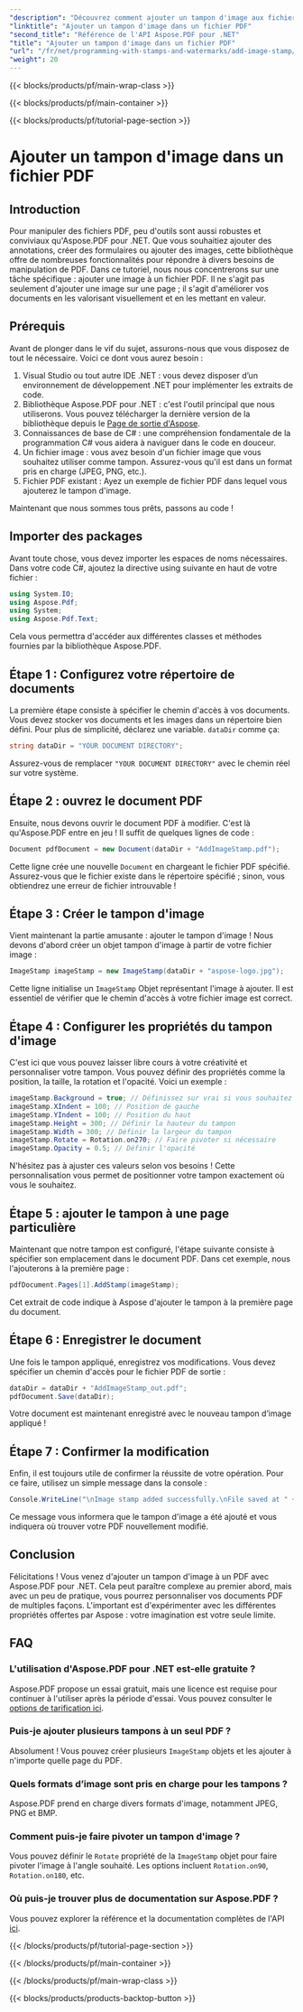 ```yaml
---
"description": "Découvrez comment ajouter un tampon d'image aux fichiers PDF à l'aide d'Aspose.PDF pour .NET avec des instructions étape par étape et un exemple de code."
"linktitle": "Ajouter un tampon d'image dans un fichier PDF"
"second_title": "Référence de l'API Aspose.PDF pour .NET"
"title": "Ajouter un tampon d'image dans un fichier PDF"
"url": "/fr/net/programming-with-stamps-and-watermarks/add-image-stamp/"
"weight": 20
---
```


{{< blocks/products/pf/main-wrap-class >}}

{{< blocks/products/pf/main-container >}}

{{< blocks/products/pf/tutorial-page-section >}}

# Ajouter un tampon d'image dans un fichier PDF

## Introduction

Pour manipuler des fichiers PDF, peu d'outils sont aussi robustes et conviviaux qu'Aspose.PDF pour .NET. Que vous souhaitiez ajouter des annotations, créer des formulaires ou ajouter des images, cette bibliothèque offre de nombreuses fonctionnalités pour répondre à divers besoins de manipulation de PDF. Dans ce tutoriel, nous nous concentrerons sur une tâche spécifique : ajouter une image à un fichier PDF. Il ne s'agit pas seulement d'ajouter une image sur une page ; il s'agit d'améliorer vos documents en les valorisant visuellement et en les mettant en valeur.

## Prérequis

Avant de plonger dans le vif du sujet, assurons-nous que vous disposez de tout le nécessaire. Voici ce dont vous aurez besoin :

1. Visual Studio ou tout autre IDE .NET : vous devez disposer d’un environnement de développement .NET pour implémenter les extraits de code.
2. Bibliothèque Aspose.PDF pour .NET : c'est l'outil principal que nous utiliserons. Vous pouvez télécharger la dernière version de la bibliothèque depuis le [Page de sortie d'Aspose](https://releases.aspose.com/pdf/net/).
3. Connaissances de base de C# : une compréhension fondamentale de la programmation C# vous aidera à naviguer dans le code en douceur.
4. Un fichier image : vous avez besoin d'un fichier image que vous souhaitez utiliser comme tampon. Assurez-vous qu'il est dans un format pris en charge (JPEG, PNG, etc.).
5. Fichier PDF existant : Ayez un exemple de fichier PDF dans lequel vous ajouterez le tampon d'image.

Maintenant que nous sommes tous prêts, passons au code !

## Importer des packages

Avant toute chose, vous devez importer les espaces de noms nécessaires. Dans votre code C#, ajoutez la directive using suivante en haut de votre fichier :

```csharp
using System.IO;
using Aspose.Pdf;
using System;
using Aspose.Pdf.Text;
```

Cela vous permettra d'accéder aux différentes classes et méthodes fournies par la bibliothèque Aspose.PDF.

## Étape 1 : Configurez votre répertoire de documents

La première étape consiste à spécifier le chemin d'accès à vos documents. Vous devez stocker vos documents et les images dans un répertoire bien défini. Pour plus de simplicité, déclarez une variable. `dataDir` comme ça:

```csharp
string dataDir = "YOUR DOCUMENT DIRECTORY";
```

Assurez-vous de remplacer `"YOUR DOCUMENT DIRECTORY"` avec le chemin réel sur votre système.

## Étape 2 : ouvrez le document PDF

Ensuite, nous devons ouvrir le document PDF à modifier. C'est là qu'Aspose.PDF entre en jeu ! Il suffit de quelques lignes de code :

```csharp
Document pdfDocument = new Document(dataDir + "AddImageStamp.pdf");
```

Cette ligne crée une nouvelle `Document` en chargeant le fichier PDF spécifié. Assurez-vous que le fichier existe dans le répertoire spécifié ; sinon, vous obtiendrez une erreur de fichier introuvable !

## Étape 3 : Créer le tampon d'image

Vient maintenant la partie amusante : ajouter le tampon d'image ! Nous devons d'abord créer un objet tampon d'image à partir de votre fichier image :

```csharp
ImageStamp imageStamp = new ImageStamp(dataDir + "aspose-logo.jpg");
```

Cette ligne initialise un `ImageStamp` Objet représentant l'image à ajouter. Il est essentiel de vérifier que le chemin d'accès à votre fichier image est correct.

## Étape 4 : Configurer les propriétés du tampon d'image

C'est ici que vous pouvez laisser libre cours à votre créativité et personnaliser votre tampon. Vous pouvez définir des propriétés comme la position, la taille, la rotation et l'opacité. Voici un exemple :

```csharp
imageStamp.Background = true; // Définissez sur vrai si vous souhaitez que le tampon soit en arrière-plan
imageStamp.XIndent = 100; // Position de gauche
imageStamp.YIndent = 100; // Position du haut
imageStamp.Height = 300; // Définir la hauteur du tampon
imageStamp.Width = 300; // Définir la largeur du tampon
imageStamp.Rotate = Rotation.on270; // Faire pivoter si nécessaire
imageStamp.Opacity = 0.5; // Définir l'opacité
```

N'hésitez pas à ajuster ces valeurs selon vos besoins ! Cette personnalisation vous permet de positionner votre tampon exactement où vous le souhaitez.

## Étape 5 : ajouter le tampon à une page particulière

Maintenant que notre tampon est configuré, l'étape suivante consiste à spécifier son emplacement dans le document PDF. Dans cet exemple, nous l'ajouterons à la première page :

```csharp
pdfDocument.Pages[1].AddStamp(imageStamp);
```

Cet extrait de code indique à Aspose d'ajouter le tampon à la première page du document.

## Étape 6 : Enregistrer le document

Une fois le tampon appliqué, enregistrez vos modifications. Vous devez spécifier un chemin d'accès pour le fichier PDF de sortie :

```csharp
dataDir = dataDir + "AddImageStamp_out.pdf";
pdfDocument.Save(dataDir);
```

Votre document est maintenant enregistré avec le nouveau tampon d’image appliqué !

## Étape 7 : Confirmer la modification

Enfin, il est toujours utile de confirmer la réussite de votre opération. Pour ce faire, utilisez un simple message dans la console :

```csharp
Console.WriteLine("\nImage stamp added successfully.\nFile saved at " + dataDir);
```

Ce message vous informera que le tampon d'image a été ajouté et vous indiquera où trouver votre PDF nouvellement modifié.

## Conclusion

Félicitations ! Vous venez d'ajouter un tampon d'image à un PDF avec Aspose.PDF pour .NET. Cela peut paraître complexe au premier abord, mais avec un peu de pratique, vous pourrez personnaliser vos documents PDF de multiples façons. L'important est d'expérimenter avec les différentes propriétés offertes par Aspose : votre imagination est votre seule limite.

## FAQ

### L'utilisation d'Aspose.PDF pour .NET est-elle gratuite ?  
Aspose.PDF propose un essai gratuit, mais une licence est requise pour continuer à l'utiliser après la période d'essai. Vous pouvez consulter le [options de tarification ici](https://purchase.aspose.com/buy).

### Puis-je ajouter plusieurs tampons à un seul PDF ?  
Absolument ! Vous pouvez créer plusieurs `ImageStamp` objets et les ajouter à n'importe quelle page du PDF.

### Quels formats d’image sont pris en charge pour les tampons ?  
Aspose.PDF prend en charge divers formats d'image, notamment JPEG, PNG et BMP.

### Comment puis-je faire pivoter un tampon d'image ?  
Vous pouvez définir le `Rotate` propriété de la `ImageStamp` objet pour faire pivoter l'image à l'angle souhaité. Les options incluent `Rotation.on90`, `Rotation.on180`, etc.

### Où puis-je trouver plus de documentation sur Aspose.PDF ?  
Vous pouvez explorer la référence et la documentation complètes de l'API [ici](https://reference.aspose.com/pdf/net/).

{{< /blocks/products/pf/tutorial-page-section >}}

{{< /blocks/products/pf/main-container >}}

{{< /blocks/products/pf/main-wrap-class >}}

{{< blocks/products/products-backtop-button >}}